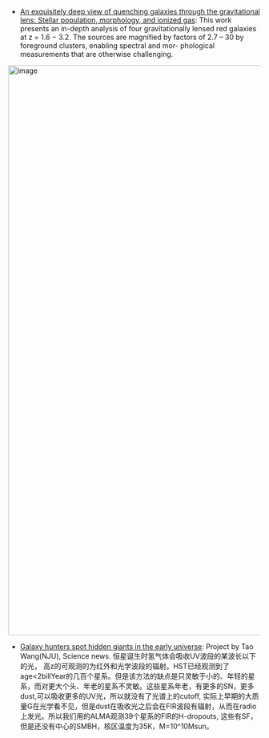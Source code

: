 
* [An exquisitely deep view of quenching galaxies through the gravitational lens: Stellar population, morphology, and ionized gas](https://arxiv.org/pdf/2106.08338.pdf): This work presents an in-depth analysis of four gravitationally lensed red galaxies at z = 1.6 − 3.2. The sources are magnified by factors of 2.7 – 30 by foreground clusters, enabling spectral and mor- phological measurements that are otherwise challenging. 
<img width="1138" alt="image" src="https://user-images.githubusercontent.com/37625284/122327669-d60e3f00-cf60-11eb-8a41-09f9e25fba7d.png">

* [Galaxy hunters spot hidden giants in the early universe](https://www.sciencemag.org/news/2019/08/galaxy-hunters-spot-hidden-giants-early-universe): Project by Tao Wang(NJU), Science news. 恒星诞生时氢气体会吸收UV波段的某波长以下的光， 高z的可观测的为红外和光学波段的辐射。HST已经观测到了age<2billYear的几百个星系。但是该方法的缺点是只灵敏于小的、年轻的星系，而对更大个头、年老的星系不灵敏。这些星系年老，有更多的SN，更多dust,可以吸收更多的UV光，所以就没有了光谱上的cutoff, 实际上早期的大质量G在光学看不见，但是dust在吸收光之后会在FIR波段有辐射，从而在radio上发光。所以我们用的ALMA观测39个星系的FIR的H-dropouts, 这些有SF，但是还没有中心的SMBH，核区温度为35K，M=10^10Msun。
